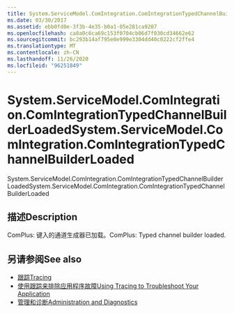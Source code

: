 ```yaml
---
title: System.ServiceModel.ComIntegration.ComIntegrationTypedChannelBuilderLoaded
ms.date: 03/30/2017
ms.assetid: ebb0fd0e-3f3b-4e35-b0a1-05e281ca9207
ms.openlocfilehash: ca8a0c6ca69c153f0704cb06d7f030cd34662e62
ms.sourcegitcommit: bc293b14af795e0e999e3304dd40c0222cf2ffe4
ms.translationtype: MT
ms.contentlocale: zh-CN
ms.lasthandoff: 11/26/2020
ms.locfileid: "96251849"
---
```

# <a name="systemservicemodelcomintegrationcomintegrationtypedchannelbuilderloaded"></a><span data-ttu-id="5299c-102">System.ServiceModel.ComIntegration.ComIntegrationTypedChannelBuilderLoaded</span><span class="sxs-lookup"><span data-stu-id="5299c-102">System.ServiceModel.ComIntegration.ComIntegrationTypedChannelBuilderLoaded</span></span>

<span data-ttu-id="5299c-103">System.ServiceModel.ComIntegration.ComIntegrationTypedChannelBuilderLoaded</span><span class="sxs-lookup"><span data-stu-id="5299c-103">System.ServiceModel.ComIntegration.ComIntegrationTypedChannelBuilderLoaded</span></span>  
  
## <a name="description"></a><span data-ttu-id="5299c-104">描述</span><span class="sxs-lookup"><span data-stu-id="5299c-104">Description</span></span>  

 <span data-ttu-id="5299c-105">ComPlus: 键入的通道生成器已加载。</span><span class="sxs-lookup"><span data-stu-id="5299c-105">ComPlus: Typed channel builder loaded.</span></span>  
  
## <a name="see-also"></a><span data-ttu-id="5299c-106">另请参阅</span><span class="sxs-lookup"><span data-stu-id="5299c-106">See also</span></span>

- [<span data-ttu-id="5299c-107">跟踪</span><span class="sxs-lookup"><span data-stu-id="5299c-107">Tracing</span></span>](index.md)
- [<span data-ttu-id="5299c-108">使用跟踪来排除应用程序故障</span><span class="sxs-lookup"><span data-stu-id="5299c-108">Using Tracing to Troubleshoot Your Application</span></span>](using-tracing-to-troubleshoot-your-application.md)
- [<span data-ttu-id="5299c-109">管理和诊断</span><span class="sxs-lookup"><span data-stu-id="5299c-109">Administration and Diagnostics</span></span>](../index.md)
